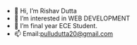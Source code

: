 - 👋 Hi, I’m Rishav Dutta
- 👀 I’m interested in WEB DEVELOPMENT
- 🌱 I’m final year ECE Student.
- 📫 Email:pulludutta20@gmail.com

<!---
Pullu05/Pullu05 is a ✨ special ✨ repository because its `README.md` (this file) appears on your GitHub profile.
You can click the Preview link to take a look at your changes.
--->
